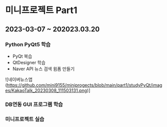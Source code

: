 # 미니프로젝트 Part1
## 2023-03-07 ~ 202023.03.20

### Python PyQt5 학습
- PyQt 복습
- QtDesigner 학습
- Naver API 뉴스 검색 윔폼 만들기

![네이버뉴스앱(https://github.com/mini9155/miniprogects/blob/main/part1/studyPyQt/images/KakaoTalk_20230308_111503131.png)]

### DB연동 GUI 프로그램 학습

### 미니프로젝트 실습